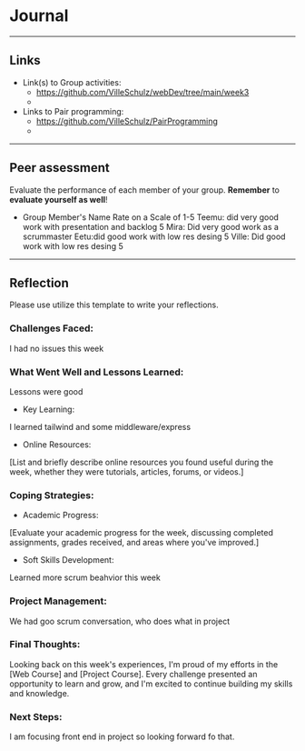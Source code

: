 # Journal

----
## Links
- Link(s) to Group activities: 
  - https://github.com/VilleSchulz/webDev/tree/main/week3
  - 
- Links to Pair programming: 
  - https://github.com/VilleSchulz/PairProgramming
  - 

----
## Peer assessment

Evaluate the performance of each member of your group. **Remember** to **evaluate yourself as well**!

- Group Member's Name
Rate on a Scale of 1-5
Teemu: did very good work with presentation and backlog 5
Mira: Did very good work as a scrummaster
Eetu:did good work with low res desing 5
Ville: Did good work with low res desing 5

----

## Reflection

Please use utilize this template to write your reflections.

### Challenges Faced:

I had no issues this week

### What Went Well and Lessons Learned:

Lessons were good 

- Key Learning:

I learned tailwind and some middleware/express

- Online Resources:

[List and briefly describe online resources you found useful during the week, whether they were tutorials, articles, forums, or videos.]

### Coping Strategies:


- Academic Progress:

[Evaluate your academic progress for the week, discussing completed assignments, grades received, and areas where you've improved.]

- Soft Skills Development:

Learned more scrum beahvior this week

### Project Management:

We had goo scrum conversation, who does what in project

### Final Thoughts:

Looking back on this week's experiences, I'm proud of my efforts in the [Web Course] and [Project Course]. Every challenge presented an opportunity to learn and grow, and I'm excited to continue building my skills and knowledge.

### Next Steps:

I am focusing front end in project so looking forward fo that.


<!-- Links -->
[criticism and constructive feedback]:https://cvdl.ben.edu/blog/why-is-everyone-talking-about-feedback/






